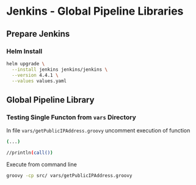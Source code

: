 # Jenkins - Global Pipeline Libraries

## Prepare Jenkins

### Helm Install

```bash
helm upgrade \
  --install jenkins jenkins/jenkins \
  --version 4.4.1 \
  --values values.yaml
```

## Global Pipeline Library

### Testing Single Functon from `vars` Directory

In file `vars/getPublicIPAddress.groovy` uncomment execution of function

```bash
(...)

//println(call())
```

Execute from command line

```bash
groovy -cp src/ vars/getPublicIPAddress.groovy
```